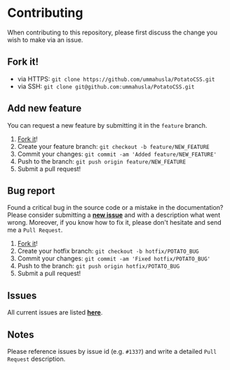 # Contributing
When contributing to this repository, please first discuss the change you wish to make via an issue.

## Fork it!

* via HTTPS: `git clone https://github.com/ummahusla/PotatoCSS.git`
* via SSH: `git clone git@github.com:ummahusla/PotatoCSS.git`

## Add new feature
You can request a new feature by submitting it in the `feature` branch.

1. [Fork it](#fork-it)!
2. Create your feature branch: `git checkout -b feature/NEW_FEATURE`
3. Commit your changes: `git commit -am 'Added feature/NEW_FEATURE'`
4. Push to the branch: `git push origin feature/NEW_FEATURE`
5. Submit a pull request!

## Bug report
Found a critical bug in the source code or a mistake in the documentation? Please consider submitting a [**new issue**](https://github.com/PotatoCSS/PotatoCSS/issues) and with a description what went wrong. Moreover, if you know how to fix it, please don't hesitate and send me a `Pull Request`.

1. [Fork it](#fork-it)!
2. Create your hotfix branch: `git checkout -b hotfix/POTATO_BUG`
3. Commit your changes: `git commit -am 'Fixed hotfix/POTATO_BUG'`
4. Push to the branch: `git push origin hotfix/POTATO_BUG`
5. Submit a pull request!

## Issues
All current issues are listed [**here**](https://github.com/PotatoCSS/PotatoCSS/issues).

## Notes
Please reference issues by issue id (e.g. `#1337`) and write a detailed `Pull Request` description. 